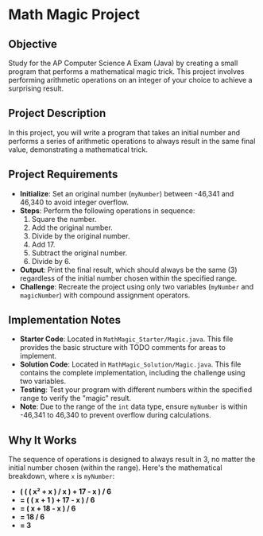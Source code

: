 # Math Magic Project

## Objective

Study for the AP Computer Science A Exam (Java) by creating a small program that performs a mathematical magic trick. This project involves performing arithmetic operations on an integer of your choice to achieve a surprising result.

## Project Description

In this project, you will write a program that takes an initial number and performs a series of arithmetic operations to always result in the same final value, demonstrating a mathematical trick.

## Project Requirements

-   **Initialize**: Set an original number (`myNumber`) between -46,341 and 46,340 to avoid integer overflow.
-   **Steps**: Perform the following operations in sequence:
    1. Square the number.
    2. Add the original number.
    3. Divide by the original number.
    4. Add 17.
    5. Subtract the original number.
    6. Divide by 6.
-   **Output**: Print the final result, which should always be the same (3) regardless of the initial number chosen within the specified range.
-   **Challenge**: Recreate the project using only two variables (`myNumber` and `magicNumber`) with compound assignment operators.

## Implementation Notes

-   **Starter Code**: Located in `MathMagic_Starter/Magic.java`. This file provides the basic structure with TODO comments for areas to implement.
-   **Solution Code**: Located in `MathMagic_Solution/Magic.java`. This file contains the complete implementation, including the challenge using two variables.
-   **Testing**: Test your program with different numbers within the specified range to verify the "magic" result.
-   **Note**: Due to the range of the `int` data type, ensure `myNumber` is within -46,341 to 46,340 to prevent overflow during calculations.

## Why It Works

The sequence of operations is designed to always result in 3, no matter the initial number chosen (within the range). Here's the mathematical breakdown, where `x` is `myNumber`:

-   **( ( ( x² + x ) / x ) + 17 - x ) / 6**
-   **= ( ( x + 1 ) + 17 - x ) / 6**
-   **= ( x + 18 - x ) / 6**
-   **= 18 / 6**
-   **= 3**
